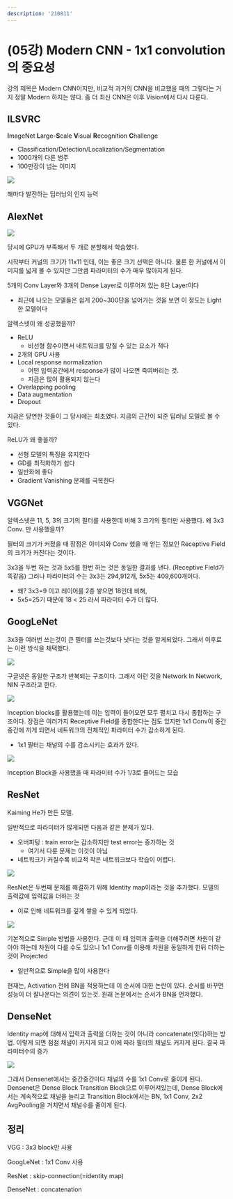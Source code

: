 ```yaml
---
description: '210811'
---
```


# \(05강\) Modern CNN - 1x1 convolution의 중요성

강의 제목은 Modern CNN이지만, 비교적 과거의 CNN을 비교했을 때의 그렇다는 거지 정말 Modern 하지는 않다. 좀 더 최신 CNN은 이후 Vision에서 다시 다룬다.

## ILSVRC

**I**mageNet **L**arge-**S**cale **V**isual **R**ecognition **C**hallenge

* Classification/Detection/Localization/Segmentation
* 1000개의 다른 범주
* 100만장이 넘는 이미지

![](../../../../.gitbook/assets/image%20%28859%29.png)

해마다 발전하는 딥러닝의 인지 능력

## AlexNet

![](../../../../.gitbook/assets/image%20%28855%29.png)

당시에 GPU가 부족해서 두 개로 분할해서 학습했다.

시작부터 커널의 크기가 11x11 인데, 이는 좋은 크기 선택은 아니다. 물론 한 커널에서 이미지를 넓게 볼 수 있지만 그만큼 파라미터의 수가 매우 많아지게 된다.

5개의 Conv Layer와 3개의 Dense Layer로 이루어져 있는 8단 Layer이다

* 최근에 나오는 모델들은 쉽게 200~300단을 넘어가는 것을 보면 이 정도는 Light한 모델이다

알렉스넷이 왜 성공했을까?

* ReLU
  * 비선형 함수이면서 네트워크를 망칠 수 있는 요소가 적다
* 2개의 GPU 사용
* Local response normalization
  * 어떤 입력공간에서 response가 많이 나오면 죽여버리는 것.
  * 지금은 많이 활용되지 않는다
* Overlapping pooling
* Data augmentation
* Dropout

지금은 당연한 것들이 그 당시에는 최초였다. 지금의 근간이 되준 딥러닝 모델로 볼 수 있다.

ReLU가 왜 좋을까?

* 선형 모델의 특징을 유지한다
* GD를 최적화하기 쉽다
* 일반화에 좋다
* Gradient Vanishing 문제를 극복한다

## VGGNet

알렉스넷은 11, 5, 3의 크기의 필터를 사용한데 비해 3 크기의 필터만 사용했다. 왜 3x3 Conv. 만 사용했을까?

필터의 크기가 커졌을 때 장점은 이미지와 Conv 했을 때 얻는 정보인 Receptive Field의 크기가 커진다는 것이다. 

3x3을 두번 하는 것과 5x5를 한번 하는 것은 동일한 결과를 낸다. \(Receptive Field가 똑같음\) 그러나 파라미터의 수는 3x3는 294,912개, 5x5는 409,600개이다.

* 왜? 3x3=9 이고 레이어를 2층 쌓으면 18인데 비해,
* 5x5=25기 때문에 18 &lt; 25 라서 파라미터 수가 더 많다.

## GoogLeNet

3x3을 여러번 쓰는것이 큰 필터를 쓰는것보다 낫다는 것을 알게되었다. 그래서 이후로는 이런 방식을 채택했다.

![](../../../../.gitbook/assets/image%20%28866%29.png)

구글넷은 동일한 구조가 반복되는 구조이다. 그래서 이런 것을 Network In Network, NIN 구조라고 한다.

![](../../../../.gitbook/assets/image%20%28849%29.png)

Inception blocks를 활용했는데 이는 입력이 들어오면 모두 펼치고 다시 종합하는 구조이다. 장점은 여러가지 Receptive Field를 종합한다는 점도 있지만 1x1 Conv이 중간중간에 끼게 되면서 네트워크의 전체적인 파라미터 수가 감소하게 된다.

* 1x1 필터는 채널의 수를 감소시키는 효과가 있다.

![](../../../../.gitbook/assets/image%20%28850%29.png)

Inception Block을 사용했을 때 파라미터 수가 1/3로 줄어드는 모습

## ResNet

Kaiming He가 만든 모델.

일반적으로 파라미터가 많게되면 다음과 같은 문제가 있다.

* 오버피팅 : train error는 감소하지만 test error는 증가하는 것
  * 여기서 다룬 문제는 이것이 아님
* 네트워크가 커질수록 비교적 작은 네트워크보다 학습이 어렵다.

![](../../../../.gitbook/assets/image%20%28854%29.png)

ResNet은 두번째 문제를 해결하기 위해 Identity map이라는 것을 추가했다. 모델의 출력값에 입력값을 더하는 것

* 이로 인해 네트워크를 깊게 쌓을 수 있게 되었다.

![](../../../../.gitbook/assets/image%20%28846%29.png)

기본적으로 Simple 방법을 사용한다. 근데 이 때 입력과 출력을 더해주려면 차원이 같아야 하는데 차원이 다를 수도 있으니 1x1 Conv를 이용해 차원을 동일하게 한뒤 더하는 것이 Projected

* 일반적으로 Simple을 많이 사용한다

현재는, Activation 전에 BN을 적용하는데 이 순서에 대한 논란이 있다. 순서를 바꾸면 성능이 더 잘나온다는 의견이 있는것. 원래 논문에서는 순서가 BN을 먼저했다.

## DenseNet

Identity map에 대해서 입력과 출력을 더하는 것이 아니라 concatenate\(잇다\)하는 방법. 이렇게 되면 점점 채널이 커지게 되고 이에 따라 필터의 채널도 커지게 된다. 결국 파라미터수의 증가

![](../../../../.gitbook/assets/image%20%28853%29.png)

그래서 Densenet에서는 중간중간마다 채널의 수를 1x1 Conv로 줄이게 된다. Densenet은 Dense Block Transition Block으로 이루어져있는데, Dense Block에서는 계속적으로 채널을 늘리고 Transition Block에서는 BN, 1x1 Conv, 2x2 AvgPooling을 거치면서 채널수를 줄이게 된다.

## 정리

VGG : 3x3 block만 사용

GoogLeNet : 1x1 Conv 사용

ResNet : skip-connection\(=identity map\)

DenseNet : concatenation











